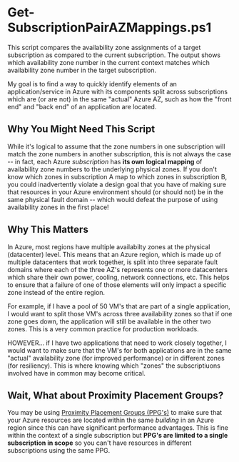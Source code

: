 # Get-SubscriptionPairAZMappings.ps1

This script compares the availability zone assignments of a target subscription as compared to the current subscription.  The output shows which availability zone number in the current context matches which availability zone number in the target subscription.

My goal is to find a way to quickly identify elements of an application/service in Azure with its components split across subscriptions which are (or are not) in the same "actual" Azure AZ, such as how the "front end" and "back end" of an application are located.

## Why You Might Need This Script

While it's logical to assume that the zone numbers in one subscription will match the zone numbers in another subscription, this is not always the case -- in fact, each Azure _subscription_ has **its own logical mapping** of availability zone numbers to the underlying physical zones. If you don't know which zones in subscription A map to which zones in subscription B, you could inadvertently violate a design goal that you have of making sure that resources in your Azure environment should (or should not) be in the same physical fault domain -- which would defeat the purpose of using availability zones in the first place!

## Why This Matters

In Azure, most regions have multiple availabilty zones at the physical (datacenter) level.  This means that an Azure region, which is made up of multiple datacenters that work together, is split into three separate fault domains where each of the three AZ's represents one or more datacenters which share their own power, cooling, network connections, etc.  This helps to ensure that a failure of one of those elements will only impact a specific zone instead of the entire region.  

For example, if I have a pool of 50 VM's that are part of a single application, I would want to split those VM's across three availability zones so that if one zone goes down, the application will still be available in the other two zones.  This is a very common practice for production workloads.

HOWEVER... if I have two applications that need to work closely together, I would want to make sure that the VM's for both applications are in the same "actual" availability zone (for improved performance) or in different zones (for resiliency).  This is where knowing which "zones" the subscriptiuons involved have in common may become critical.

## Wait, What about Proximity Placement Groups?

You may be using [Proximity Placement Groups (PPG's)](https://learn.microsoft.com/en-us/azure/virtual-machines/co-location) to make sure that your Azure resources are located within the same _building_ in an Azure region since this can have significant performance advantages.  This is fine within the context of a single subscription but **PPG's are limited to a single subscription in scope** so you can't have resources in different subscriptions using the same PPG.
